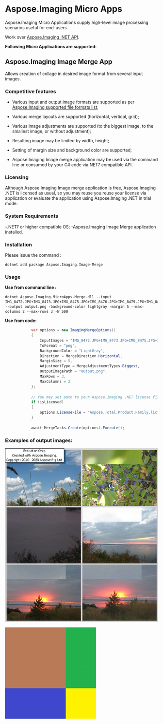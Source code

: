 # Aspose.Imaging Micro Apps
Aspose.Imaging Micro Applications supply high-level image processing scenarios useful for end-users.

Work over [Aspose.Imaging .NET API](https://products.aspose.com/imaging/net/).

**Following Micro Applications are supported:**

## Aspose.Imaging Image Merge App 

Allows creation of collage in desired image format from several input images. 

### Competitive features

- Various input and output image formats are supported as per [Aspose.Imaging supported file formats list](https://docs.aspose.com/imaging/net/supported-file-formats/); 

- Various merge layouts are supported (horizontal, vertical, grid);

- Various image adjustments are supported (to the biggest image, to the smallest image, or without adjustment);

- Resulting image may be limited by width, height;

- Setting of margin size and background color are supported;

- Aspose.Imaging Image merge application may be used via the command line or consumed by your C# code via.NET7 compatible API.

### Licensing

Although Aspose.Imaging Image merge application is free, Aspose.Imaging .NET is licensed as usual, so you may reuse you reuse your
license via application or evaluate the application using Aspose.Imaging .NET in trial mode. 

### System Requirements
-.NET7 or higher compatible OS;
-Aspose.Imaging Image Merge application installed.

### Installation

Please issue the command :

```
dotnet add package Aspose.Imaging.Image-Merge
```

### Usage
**Use from command line :**

```
dotnet Aspose.Imaging.MicroApps.Merge.dll --input IMG_8472.JPG+IMG_8473.JPG+IMG_8475.JPG+IMG_8476.JPG+IMG_8479.JPG+IMG_8483.JPG --output output.png -background-color lightgray -margin 5 --max-columns 2 --max-rows 3 -W 500
```

**Use from code:**

``` csharp
			var options = new ImagingMergeOptions()
			{
				InputImages = "IMG_8472.JPG+IMG_8473.JPG+IMG_8475.JPG+IMG_8476.JPG+IMG_8479.JPG+IMG_8483.JPG".Split("+"),
				ToFormat = "png",
				BackgroundColor = "LightGray",
				Direction = MergeDirection.Horizontal,
				MarginSize = 5,
				AdjustmentType = MergeAdjustmentTypes.Biggest,
				OutputImagePath = "output.png",
				MaxRows = 3,
				MaxColumns = 2
			};

			// You may set path to your Aspose.Imaging .NET license file via parameters
			if (isLicensed)
			{
				options.LicenseFile = "Aspose.Total.Product.Family.lic";
			}

			await MergeTasks.Create(options).Execute();
```

### Examples of output images:

![Example of collage produced by Aspose.Imaging Image merge Apps from photos](assets/images/photos.png)

![Example of collage produced by Aspose.Imaging Image merge Apps from rectangular shapes](assets/images/rectangular-shapes.png)


